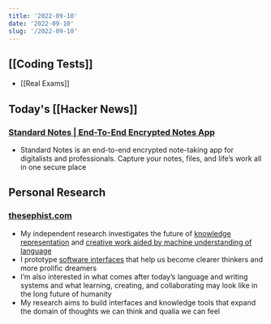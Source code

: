 ```yaml
---
title: '2022-09-10'
date: '2022-09-10'
slug: '/2022-09-10'
---
```


## [[Coding Tests]]

- [[Real Exams]]

## Today's [[Hacker News]]

### [Standard Notes | End-To-End Encrypted Notes App](https://standardnotes.com/)

- Standard Notes is an end-to-end encrypted note-taking app for digitalists and professionals. Capture your notes, files, and life’s work all in one secure place

## Personal Research

### [thesephist.com](https://thesephist.com/)

- My independent research investigates the future of [knowledge](/posts/notation/) [representation](/posts/representation/) and [creative work aided by machine understanding of language](/posts/ai-collaborator/)
- I prototype [software interfaces](/posts/hyperlink/) that help us become clearer thinkers and more prolific dreamers
- I’m also interested in what comes after today’s language and writing systems and what learning, creating, and collaborating may look like in the long future of humanity
- My research aims to build interfaces and knowledge tools that expand the domain of thoughts we can think and qualia we can feel
